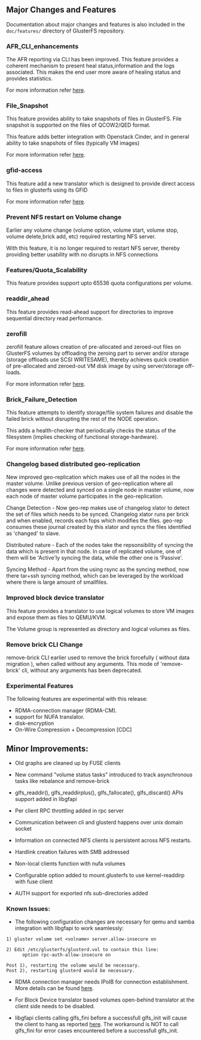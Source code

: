 ## Major Changes and Features

Documentation about major changes and features is also included in the `doc/features/` directory of GlusterFS repository.

### AFR_CLI_enhancements

The AFR reporting via CLI has been improved. This feature provides a coherent
mechanism to present heal status,information and the logs associated.
This makes the end user more aware of healing status and provides statistics.

For more information refer [here](https://github.com/gluster/glusterfs-specs/blob/master/done/GlusterFS%203.5/AFR%20CLI%20enhancements.md).

### File_Snapshot

This feature provides ability to take snapshots of files in GlusterFS.
File snapshot is supported on the files of QCOW2/QED format.

This feature adds better integration with Openstack Cinder, and
in general ability to take snapshots of files (typically VM images)

For more information refer [here](https://github.com/gluster/glusterfs-specs/blob/master/done/GlusterFS%203.5/File%20Snapshot.md).

### gfid-access

This feature add a new translator which is designed to provide direct access
to files in glusterfs using its GFID

For more information refer [here](https://github.com/gluster/glusterfs-specs/blob/master/done/GlusterFS%203.5/gfid%20access.md).

### Prevent NFS restart on Volume change

Earlier any volume change (volume option, volume start, volume stop, volume
delete,brick add, etc) required restarting NFS server.

With this feature, it is no longer required to restart NFS server, thereby
providing better usability with no disrupts in NFS connections

### Features/Quota_Scalability

This feature provides support upto 65536 quota configurations per volume.

### readdir_ahead

This feature provides read-ahead support for directories to improve sequential
directory read performance.

### zerofill

zerofill feature allows creation of pre-allocated and zeroed-out files on
GlusterFS volumes by offloading the zeroing part to server and/or storage
(storage offloads use SCSI WRITESAME), thereby achieves quick creation of
pre-allocated and zeroed-out VM disk image by using server/storage off-loads.

For more information refer [here](https://github.com/gluster/glusterfs-specs/blob/master/done/GlusterFS%203.5/Zerofill.md).

### Brick_Failure_Detection

This feature attempts to identify storage/file system failures and disable
the failed brick without disrupting the rest of the NODE operation.

This adds a health-checker that periodically checks the status of the
filesystem (implies checking of functional storage-hardware).

For more information refer [here](https://github.com/gluster/glusterfs-specs/blob/master/done/GlusterFS%203.5/Brick%20Failure%20Detection.md).

### Changelog based distributed geo-replication

New improved geo-replication which makes use of all the nodes in the master volume.
Unlike previous version of geo-replication where all changes were detected and synced
on a single node in master volume, now each node of master volume participates in the
geo-replication.

Change Detection - Now geo-rep makes use of changelog xlator to detect the set of files
which needs to be synced. Changelog xlator runs per brick and when enabled, records
each fops which modifies the files. geo-rep consumes these journal created by this
xlator and syncs the files identified as 'changed' to slave.

Distributed nature - Each of the nodes take the repsonsibility of syncing the data
which is present in that node. In case of replicated volume, one of them will be
'Active'ly syncing the data, while the other one is 'Passive'.

Syncing Method - Apart from the using rsync as the syncing method, now there tar+ssh
syncing method, which can be leveraged by the workload where there is large amount
of smallfiles.

### Improved block device translator

This feature provides a translator to use logical volumes to store VM images
and expose them as files to QEMU/KVM.

The Volume group is represented as directory and logical volumes as files.

### Remove brick CLI Change

remove-brick CLI earlier used to remove the brick forcefully ( without data migration ),
when called without any arguments. This mode of 'remove-brick' cli, without any
arguments has been deprecated.

### Experimental Features

The following features are experimental with this release:

- RDMA-connection manager (RDMA-CM).
- support for NUFA translator.
- disk-encryption
- On-Wire Compression + Decompression [CDC]

## Minor Improvements:

- Old graphs are cleaned up by FUSE clients

- New command "volume status tasks" introduced to track asynchronous tasks like rebalance and remove-brick

- glfs_readdir(), glfs_readdirplus(), glfs_fallocate(), glfs_discard() APIs support added in libgfapi

- Per client RPC throttling added in rpc server

- Communication between cli and glusterd happens over unix domain socket

- Information on connected NFS clients is persistent across NFS restarts.

- Hardlink creation failures with SMB addressed

- Non-local clients function with nufa volumes

- Configurable option added to mount.glusterfs to use kernel-readdirp with fuse client

- AUTH support for exported nfs sub-directories added

### Known Issues:

- The following configuration changes are necessary for qemu and samba
  integration with libgfapi to work seamlessly:

```{ .text .no-copy }
1) gluster volume set <volname> server.allow-insecure on

2) Edit /etc/glusterfs/glusterd.vol to contain this line:
      option rpc-auth-allow-insecure on

Post 1), restarting the volume would be necessary.
Post 2), restarting glusterd would be necessary.
```

- RDMA connection manager needs IPoIB for connection establishment. More
  details can be found [here](https://github.com/gluster/glusterfs-specs/blob/master/done/Features/rdmacm.md).

- For Block Device translator based volumes open-behind translator at the
  client side needs to be disabled.

- libgfapi clients calling glfs_fini before a successfull glfs_init will cause the client to
  hang as reported [here](http://lists.gnu.org/archive/html/gluster-devel/2014-04/msg00179.html).
  The workaround is NOT to call glfs_fini for error cases encountered before a successfull
  glfs_init.
